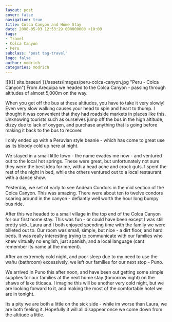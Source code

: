 ```yaml
---
layout: post
cover: false
navigation: true
title: Colca Canyon and Home Stay
date: 2008-05-03 12:53:29.000000000 +10:00
tags: 
- Travel
- Colca Canyon
- Peru
subclass: 'post tag-travel'
logo: false
author: modrich
categories: modrich
---
```

![]({{ site.baseurl }}/assets/images/peru-colca-canyon.jpg "Peru - Colca Canyon")
From Arequipa we headed to the Colca Canyon - passing through altitudes of almost 5,000m on the way.

When you get off the bus at these altitudes, you have to take it very slowly! Even very slow walking causes your head to spin and heart to thump. I thought it was convenient that they had roadside markets in places like this. Unknowing tourists such as ourselves jump off the bus in the high altitude, dizzy due to lack of oxygen, and purchase anything that is going before making it back to the bus to recover.

I only ended up with a Peruvian style beanie - which has come to great use as its bloody cold up here at night.

We stayed in a small little town - the name evades me now - and ventured out to the local hot springs. These were great, but unfortunately not sure they were the best idea for me, with a head ache and crock guts. I spent the rest of the night in bed, while the others ventured out to a local restaurant with a dance show.

Yesterday, we set of early to see Andean Condors in the mid section of the Colca Canyon. This was amazing. There were about ten to twelve condors soaring around in the canyon - defiantly well worth the hour long bumpy bus ride.

After this we headed to a small village in the top end of the Colca Canyon for our first home stay. This was fun - or could have been except I was still pretty sick. Laura and I both enjoyed spending time with the family we were billeted out to. Our room was small, simple, but nice - a dirt floor, and hard beds. It was really interesting trying to communicate with our families who knew virtually no english, just spanish, and a local language (cant remember its name at the moment).

After an extremely cold night, and poor sleep due to my need to use the wañu (bathroom) excessively, we left our families for our next stop - Puno.

We arrived in Puno this after noon, and have been out getting some simple supplies for our families at the next home stay (tomorrow night) on the shaws of lake titicaca. I imagine this will be another very cold night, but we are looking forward to it, and making the most of the comfortable hotel we are in tonight.

Its a pity we are both a little on the sick side - while im worse than Laura, we are both feeling it. Hopefully it will all disappear once we come down from the altitude a little.

